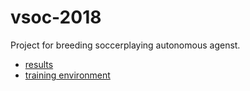 # vsoc-2018
Project for breeding soccerplaying autonomous agenst.

* [results](doc/articles/results.md)
* [training environment](doc/articles/results.md)
